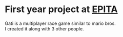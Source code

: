 # First year project at [EPITA](https://www.epita.fr)

Gati is a multiplayer race game similar to mario bros. \
I created it along with 3 other people.
